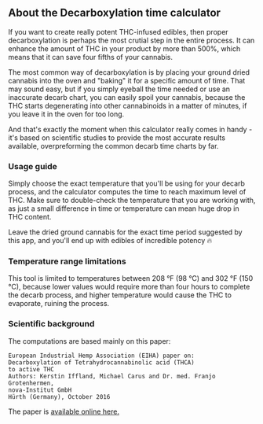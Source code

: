 About the Decarboxylation time calculator
--------------------------------

If you want to create really potent THC-infused edibles, 
then proper decarboxylation is perhaps the most crutial step
in the entire process. It can enhance the amount of THC in your product 
by more than 500%, which means that it can save four fifths of your cannabis.

The most common way of decarboxylation is by placing your ground dried cannabis into the oven
and "baking" it for a specific amount of time. That may sound easy, but if you simply
eyeball the time needed or use an inaccurate decarb chart, you can easily spoil your cannabis,
because the THC starts degenerating into other cannabinoids in a matter of minutes, if you leave
it in the oven for too long.

And that's exactly the moment when this calculator really comes in handy - 
it's based on scientific studies to provide the most accurate results available,
overpreforming the common decarb time charts by far.

### Usage guide

Simply choose the exact temperature that you'll be using for your decarb process,
and the calculator computes the time to reach maximum level of THC. Make sure to
double-check the temperature that you are working with, as just a small difference
in time or temperature can mean huge drop in THC content.

Leave the dried ground cannabis for the exact time period suggested by this app,
and you'll end up with edibles of incredible potency 🔥

### Temperature range limitations
This tool is limited to temperatures between 208 °F (98 °C) and 302 °F (150 °C),
because lower values would require more than four hours to complete the decarb process,
and higher temperature would cause the THC to evaporate, ruining the process.

### Scientific background
The computations are based mainly on this paper:
```
European Industrial Hemp Association (EIHA) paper on:
Decarboxylation of Tetrahydrocannabinolic acid (THCA)
to active THC
Authors: Kerstin Iffland, Michael Carus and Dr. med. Franjo Grotenhermen,
nova-Institut GmbH
Hürth (Germany), October 2016
```
The paper is [available online here.](http://eiha.org/media/2014/08/16-10-25-Decarboxylation-of-THCA-to-active-THC.pdf)